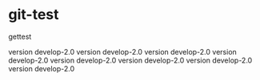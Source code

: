 # git-test
gettest




version develop-2.0 version develop-2.0 version develop-2.0 version develop-2.0
version develop-2.0 version develop-2.0
version develop-2.0 version develop-2.0
